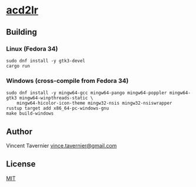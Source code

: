 # [acd2lr](https://github.com/vtavernier/acd2lr)

## Building

### Linux (Fedora 34)

	sudo dnf install -y gtk3-devel
	cargo run

### Windows (cross-compile from Fedora 34)

	sudo dnf install -y mingw64-gcc mingw64-pango mingw64-poppler mingw64-gtk3 mingw64-winpthreads-static \
		mingw64-hicolor-icon-theme mingw32-nsis mingw32-nsiswrapper
	rustup target add x86_64-pc-windows-gnu
	make build-windows

## Author

Vincent Tavernier <vince.tavernier@gmail.com>

## License

[MIT](LICENSE)
